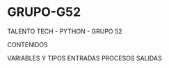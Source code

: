 # GRUPO-G52
TALENTO TECH - PYTHON - GRUPO 52

CONTENIDOS

VARIABLES Y TIPOS
ENTRADAS PROCESOS SALIDAS

